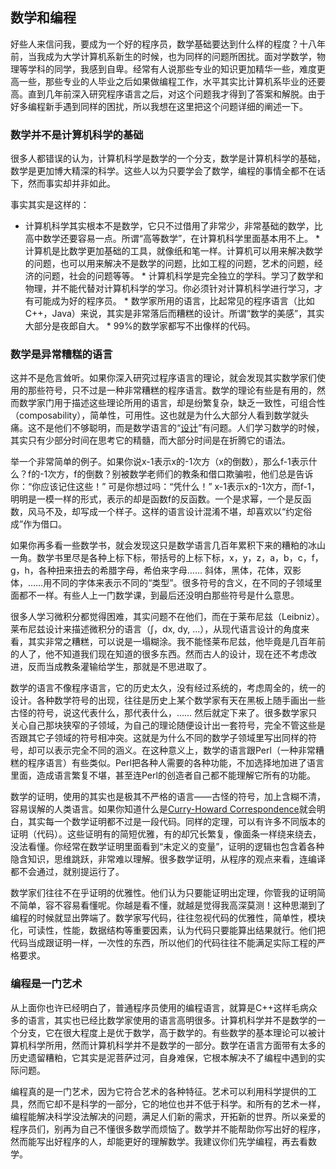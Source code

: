 

## 数学和编程

好些人来信问我，要成为一个好的程序员，数学基础要达到什么样的程度？十八年前，当我成为大学计算机系新生的时候，也为同样的问题所困扰。面对学数学，物理等学科的同学，我感到自卑。经常有人说那些专业的知识更加精华一些，难度更高一些，那些专业的人毕业之后如果做编程工作，水平其实比计算机系毕业的还要高。直到几年前深入研究程序语言之后，对这个问题我才得到了答案和解脱。由于好多编程新手遇到同样的困扰，所以我想在这里把这个问题详细的阐述一下。

### 数学并不是计算机科学的基础

很多人都错误的认为，计算机科学是数学的一个分支，数学是计算机科学的基础，数学是更加博大精深的科学。这些人以为只要学会了数学，编程的事情全都不在话下，然而事实却并非如此。

事实其实是这样的：

  * 计算机科学其实根本不是数学，它只不过借用了非常少，非常基础的数学，比高中数学还要容易一点。所谓“高等数学”，在计算机科学里面基本用不上。  * 计算机是比数学更加基础的工具，就像纸和笔一样。计算机可以用来解决数学的问题，也可以用来解决不是数学的问题，比如工程的问题，艺术的问题，经济的问题，社会的问题等等。  * 计算机科学是完全独立的学科。学习了数学和物理，并不能代替对计算机科学的学习。你必须针对计算机科学进行学习，才有可能成为好的程序员。  * 数学家所用的语言，比起常见的程序语言（比如C++，Java）来说，其实是非常落后而糟糕的设计。所谓“数学的美感”，其实大部分是夜郎自大。  * 99%的数学家都写不出像样的代码。

### 数学是异常糟糕的语言

这并不是危言耸听。如果你深入研究过程序语言的理论，就会发现其实数学家们使用的那些符号，只不过是一种非常糟糕的程序语言。数学的理论有些是有用的，然而数学家门用于描述这些理论所用的语言，却是纷繁复杂，缺乏一致性，可组合性（composability），简单性，可用性。这也就是为什么大部分人看到数学就头痛。这不是他们不够聪明，而是数学语言的“[设计](http://www.yinwang.org/blog-cn/2015/03/17/design)”有问题。人们学习数学的时候，其实只有少部分时间在思考它的精髓，而大部分时间是在折腾它的语法。

举一个非常简单的例子。如果你说x-1表示x的-1次方（x的倒数），那么f-1表示什么？f的-1次方，f的倒数？别被数学老师们的教条和借口欺骗啦，他们总是告诉你：“你应该记住这些！” 可是你想过吗：“凭什么！” x-1表示x的-1次方，而f-1，明明是一模一样的形式，表示的却是函数f的反函数。一个是求幂，一个是反函数，风马不及，却写成一个样子。这样的语言设计混淆不堪，却喜欢以“约定俗成”作为借口。

如果你再多看一些数学书，就会发现这只是数学语言几百年累积下来的糟粕的冰山一角。数学书里尽是各种上标下标，带括号的上标下标，x，y，z，a，b，c，f，g，h，各种扭来扭去的希腊字母，希伯来字母…… 斜体，黑体，花体，双影体，……用不同的字体来表示不同的“类型”。很多符号的含义，在不同的子领域里面都不一样。有些人上一门数学课，到最后还没明白那些符号是什么意思。

很多人学习微积分都觉得困难，其实问题不在他们，而在于莱布尼兹（Leibniz）。莱布尼兹设计来描述微积分的语言（∫，dx, dy, ...），从现代语言设计的角度来看，其实非常之糟糕，可以说是一塌糊涂。我不能怪莱布尼兹，他毕竟是几百年前的人了，他不知道我们现在知道的很多东西。然而古人的设计，现在还不考虑改进，反而当成教条灌输给学生，那就是不思进取了。

数学的语言不像程序语言，它的历史太久，没有经过系统的，考虑周全的，统一的设计。各种数学符号的出现，往往是历史上某个数学家有天在黑板上随手画出一些古怪的符号，说这代表什么，那代表什么，…… 然后就定下来了。很多数学家只关心自己那块狭窄的子领域，为自己的理论随便设计出一套符号，完全不管这些是否跟其它子领域的符号相冲突。这就是为什么不同的数学子领域里写出同样的符号，却可以表示完全不同的涵义。在这种意义上，数学的语言跟Perl（一种非常糟糕的程序语言）有些类似。Perl把各种人需要的各种功能，不加选择地加进了语言里面，造成语言繁复不堪，甚至连Perl的创造者自己都不能理解它所有的功能。

数学的证明，使用的其实也是极其不严格的语言——古怪的符号，加上含糊不清，容易误解的人类语言。如果你知道什么是[Curry-Howard Correspondence](https://en.wikipedia.org/wiki/Curry%E2%80%93Howard_correspondence)就会明白，其实每一个数学证明都不过是一段代码。同样的定理，可以有许多不同版本的证明（代码）。这些证明有的简短优雅，有的却冗长繁复，像面条一样绕来绕去，没法看懂。你经常在数学证明里面看到“未定义的变量”，证明的逻辑也包含着各种隐含知识，思维跳跃，非常难以理解。很多数学证明，从程序的观点来看，连编译都不会通过，就别提运行了。

数学家们往往不在乎证明的优雅性。他们认为只要能证明出定理，你管我的证明简不简单，容不容易看懂呢。你越是看不懂，就越是觉得我高深莫测！这种思潮到了编程的时候就显出弊端了。数学家写代码，往往忽视代码的优雅性，简单性，模块化，可读性，性能，数据结构等重要因素，认为代码只要能算出结果就行。他们把代码当成跟证明一样，一次性的东西，所以他们的代码往往不能满足实际工程的严格要求。

### 编程是一门艺术

从上面你也许已经明白了，普通程序员使用的编程语言，就算是C++这样毛病众多的语言，其实也已经比数学家使用的语言高明很多。计算机科学并不是数学的一个分支，它在很大程度上是优于数学，高于数学的。有些数学的基本理论可以被计算机科学所用，然而计算机科学并不是数学的一部分。数学在语言方面带有太多的历史遗留糟粕，它其实是泥菩萨过河，自身难保，它根本解决不了编程中遇到的实际问题。

编程真的是一门艺术，因为它符合艺术的各种特征。艺术可以利用科学提供的工具，然而它却不是科学的一部分，它的地位也并不低于科学。和所有的艺术一样，编程能解决科学没法解决的问题，满足人们新的需求，开拓新的世界。所以亲爱的程序员们，别再为自己不懂很多数学而烦恼了。数学并不能帮助你写出好的程序，然而能写出好程序的人，却能更好的理解数学。我建议你们先学编程，再去看数学。

